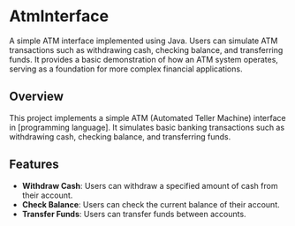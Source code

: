 # AtmInterface
A simple ATM interface implemented using Java. Users can simulate ATM transactions such as withdrawing cash, checking balance, and transferring funds. It provides a basic demonstration of how an ATM system operates, serving as a foundation for more complex financial applications.

## Overview

This project implements a simple ATM (Automated Teller Machine) interface in [programming language]. It simulates basic banking transactions such as withdrawing cash, checking balance, and transferring funds.

## Features

- **Withdraw Cash**: Users can withdraw a specified amount of cash from their account.
- **Check Balance**: Users can check the current balance of their account.
- **Transfer Funds**: Users can transfer funds between accounts.



